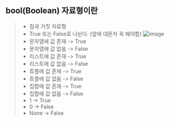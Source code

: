 ## bool(Boolean) 자료형이란
> * 참과 거짓 자료형
> * True 또는 False로 나뉜다. (앞에 대문자 꼭 해야함)
![image](https://user-images.githubusercontent.com/79188587/168461482-600356f4-7f27-43a9-a4b2-0a3ebf7b95e4.png)
> * 문자열에 값 존재 -> True
> * 문자열에 값 없음 -> False
> * 리스트에 값 존재 -> True
> * 리스트에 값 없음 -> False
> * 튜플에 값 존재 -> True
> * 튜플에 값 없음 -> False
> * 집합에 값 존재 -> True
> * 집합에 값 없음 -> False
> * 1 -> True
> * 0 -> False
> * None -> False
